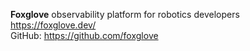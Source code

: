 **Foxglove** observability platform for robotics developers  
https://foxglove.dev/  
GitHub: https://github.com/foxglove